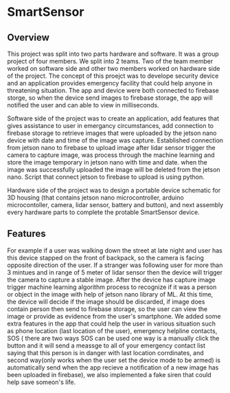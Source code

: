 # SmartSensor
## Overview
This project was split into two parts hardware and software. It was a group project of four members.
We split into 2 teams. Two of the team member worked on software side and other two members worked on hardware side of the project.
The concept of this proejct was to develope security device and an application provides emergency facility that could help anyone in threatening situation.
The app and device were both connected to firebase storge, so when the device send images to firebase storage, the app will notified the user and can able to view in milliseconds.

Software side of the project was to create an application, add features that gives assistance to user in emergancy circumstances, add connection to firebase storage to retrieve images that were uploaded by the jetson nano device with date and time of the image was capture. Established connection from jetson nano to firebase to upload image after lidar sensor trigger the camera to capture image, was process through the machine learning and store the image temporary in jetson nano with time and date.
when the image was successfully uploaded the image will be deleted from the jetson nano. Script that connect jetson to firebase to upload is using python.

Hardware side of the project was to design a portable device schematic for 3D housing (that contains jetson nano microcontroller, arduino microcontoller, camera, lidar sensor, battery and button), and next assembly every hardware parts to complete the protable SmartSensor device.

## Features
For example if a user was walking down the street at late night and user has this device stapped on the front of backpack, so the camera is facing opposite direction of the user. 
If a stranger was following user for more than 3 mintues and in range of 5 meter of lidar sensor then the device will trigger the camera to capture a stable image. 
After the device has capture image trigger machine learning algorithm process to recognize if it was a person or object in the image with help of jetson nano library of ML.
At this time, the device will decide if the image should be discarded, if image does contain person then send to firebase storage, so the user can view the image 
or provide as evidence from the user's smartphone. 
We added some extra features in the app that could help the user in various situation such as phone location (last location of the user), emergency helpline contacts,
SOS ( there are two ways SOS can be used one way is a manually click the button and 
it will send a meassge to all of your emergency contact list saying that this person is in danger with last location corrdinates, and second way(only works when the user set the device mode to be armed) is automatically send when the app recieve a notification of a new image has been uploaded in firebase), 
we also implemented a fake siren that could help save someon's life.
